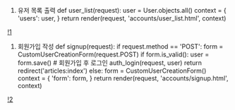 1. 유저 목록 출력
def user_list(request):
    user = User.objects.all()
    context = {
        'users': user,
    }
    return render(request, 'accounts/user_list.html', context)

[!1](1.png)

1. 회원가입 작성
def signup(request):
    if request.method == 'POST':
        form = CustomUserCreationForm(request.POST)
        if form.is_valid():
            user = form.save()
            # 회원가입 후 로그인
            auth_login(request, user)
            return redirect('articles:index')
    else:
        form = CustomUserCreationForm()
    context = {
        'form': form,
    }
    return render(request, 'accounts/signup.html', context)


[!2](2.png)
